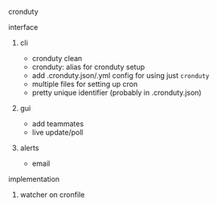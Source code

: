 cronduty

interface

1. cli
    - cronduty clean
    - cronduty: alias for cronduty setup
    - add .cronduty.json/.yml config for using just `cronduty`
    - multiple files for setting up cron
    - pretty unique identifier (probably in .cronduty.json)

2. gui
    - add teammates
    - live update/poll

3. alerts
    - email

implementation

1. watcher on cronfile

